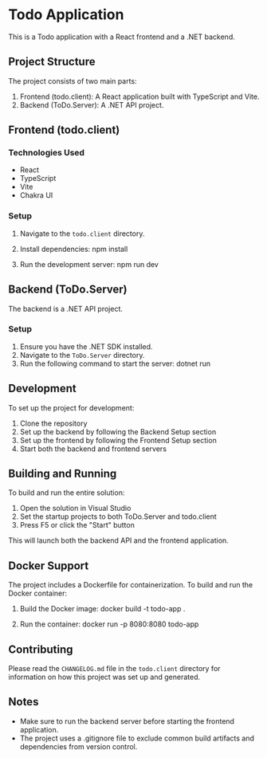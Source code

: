 # Todo Application

This is a Todo application with a React frontend and a .NET backend.

## Project Structure

The project consists of two main parts:

1. Frontend (todo.client): A React application built with TypeScript and Vite.
2. Backend (ToDo.Server): A .NET API project.

## Frontend (todo.client)

### Technologies Used

- React
- TypeScript
- Vite
- Chakra UI

### Setup

1. Navigate to the `todo.client` directory.
2. Install dependencies:
   npm install

3. Run the development server:
   npm run dev

## Backend (ToDo.Server)

The backend is a .NET API project.

### Setup

1. Ensure you have the .NET SDK installed.
2. Navigate to the `ToDo.Server` directory.
3. Run the following command to start the server:
   dotnet run

## Development

To set up the project for development:

1. Clone the repository
2. Set up the backend by following the Backend Setup section
3. Set up the frontend by following the Frontend Setup section
4. Start both the backend and frontend servers

## Building and Running

To build and run the entire solution:

1. Open the solution in Visual Studio
2. Set the startup projects to both ToDo.Server and todo.client
3. Press F5 or click the "Start" button

This will launch both the backend API and the frontend application.

## Docker Support

The project includes a Dockerfile for containerization. To build and run the Docker container:

1. Build the Docker image:
   docker build -t todo-app .

2. Run the container:
   docker run -p 8080:8080 todo-app

## Contributing

Please read the `CHANGELOG.md` file in the `todo.client` directory for information on how this project was set up and generated.

## Notes

- Make sure to run the backend server before starting the frontend application.
- The project uses a .gitignore file to exclude common build artifacts and dependencies from version control.
